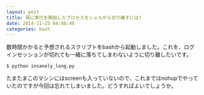 ```yaml
---
layout: post
title: 既に実行を開始したプロセスをシェルから切り離すには?
date: 2014-11-25 04:08:49
categories: bash
---
```

<p>数時間かかると予想されるスクリプトをbashから起動しました。これを、ログインセッションが切れても一緒に落ちてしまわないように切り離したいです。</p>

<pre><code>$ python insanely_long.py
</code></pre>

<p>たまたまこのマシンにはscreenも入っていないので、これまではnohupでやっていたのですが今回は忘れてしまいました。どうすればよいでしょうか。</p>
